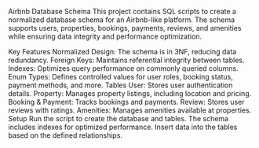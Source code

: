 Airbnb Database Schema
This project contains SQL scripts to create a normalized database schema for an Airbnb-like platform. The schema supports users, properties, bookings, payments, reviews, and amenities while ensuring data integrity and performance optimization.

Key Features
Normalized Design: The schema is in 3NF, reducing data redundancy.
Foreign Keys: Maintains referential integrity between tables.
Indexes: Optimizes query performance on commonly queried columns.
Enum Types: Defines controlled values for user roles, booking status, payment methods, and more.
Tables
User: Stores user authentication details.
Property: Manages property listings, including location and pricing.
Booking & Payment: Tracks bookings and payments.
Review: Stores user reviews with ratings.
Amenities: Manages amenities available at properties.
Setup
Run the script to create the database and tables.
The schema includes indexes for optimized performance.
Insert data into the tables based on the defined relationships.
